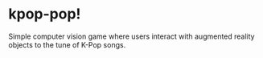 kpop-pop!
==========

Simple computer vision game where users interact with augmented reality objects to the tune of K-Pop songs.
